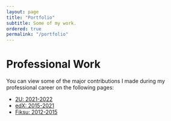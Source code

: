 ```yaml
---
layout: page
title: "Portfolio"
subtitle: Some of my work.
ordered: true
permalink: "/portfolio"
---
```


# Professional Work
You can view some of the major contributions I made during my professional career on the following pages:

* [2U: 2021-2022](/portfolio-2u)
* [edX: 2015-2021](/portfolio-edx)
* [Fiksu: 2012-2015](/portfolio-fiksu)